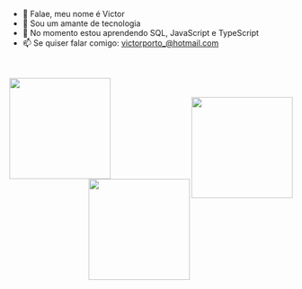 - 👋 Falae, meu nome é Victor
- 👀 Sou um amante de tecnologia
- 🌱 No momento estou aprendendo SQL, JavaScript e TypeScript
- 📫 Se quiser falar comigo: victorporto_@hotmail.com


<br>
<br>
<div align="center">
  <a href="https://github.com/VORP2830">
  <img align ="left" height="180em" src="https://github-readme-stats.vercel.app/api?username=VORP2830&show_icons=true&theme=dracula&include_all_commits=true&count_private=true"/>
  <br><br/>
  <img align="right"height="180em" src="https://github-readme-stats.vercel.app/api/top-langs/?username=VORP2830&layout=compact&langs_count=7&theme=dracula"/>
  <br>
  <img align="right"height="180em" src="[https://github-readme-stats.vercel.app/api/top-langs/?username=VORP2830&layout=compact&langs_count=7&theme=dracula](https://github-readme-stats.vercel.app/api/top-langs/?username=VORP2830&layout=compact)"/>
    </div>
